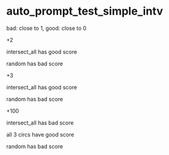# auto_prompt_test_simple_intv

bad: close to 1, good: close to 0

+2

intersect_all has good score

random has bad score

+3

intersect_all has good score

random has bad score

+100

intersect_all has bad score

all 3 circs have good score

random has bad score